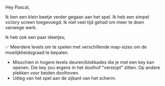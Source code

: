 Hey Pascal, 

Ik ben een klein beetje verder gegaan aan het spel. Ik heb een simpel victory screen toegevoegd. Ik niet veel tijd gehad om meer te doen vanwege werk.


Ik heb ook een paar ideetjes; 

✅ Meerdere levels om te spelen met verschillende map-sizes om de moeilijkheidsgraad te bepalen. 
- Misschien in hogere levels deuren/blokkades die je met een key kan openen. Die key zou ergens in het doolhof "verstopt" zitten. Op andere plekken voor beiden doolhoven.
- Uitleg van het spel aan de zijkant van het scherm.
